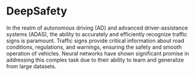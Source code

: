 # DeepSafety

In the realm of autonomous driving (AD) and advanced driver-assistance systems (ADAS), the ability to accurately and efficiently recognize traffic signs is paramount. Traffic signs provide critical information about road conditions, regulations, and warnings, ensuring the safety and smooth operation of vehicles. Neural networks have shown significant promise in addressing this complex task due to their ability to learn and generalize from large datasets.
